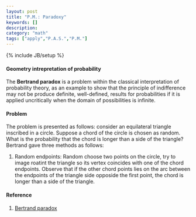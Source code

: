 ```yaml
---
layout: post
title: "P.M.: Paradoxy"
keywords: []
description: 
category: "math"
tags: ["apply","P.A.S.","P.M."]
---
```

{% include JB/setup %}

#### Geometry intrepretation of probability
The **Bertrand paradox** is a problem within the classical interpretation of
probability theory, as an example to show that the principle of indifference may
not be produce definite, well-defined, results for probabilities if it is
applied uncritically when the domain of possibilities is infinite.


#### Problem
The problem is presented as follows: consider an equilateral triangle inscribed
in a circle. Suppose a chord of the circle is chosen as random. What is the
probability that the chord is longer than a side of the triangle? Bertrand gave
three methods as follows:

1. Random endpoints: Random choose two points on the circle, try to image roatint the triangle so
   its vertex coincides with one of the chord endpoints. Observe that if the
   other chord points lies on the arc between the endpoints of the triangle side
   opposide the first point, the chord is longer than a side of the triangle.



#### Reference
1. [Bertrand paradox](https://en.wikipedia.org/wiki/Bertrand_paradox_(probability))


